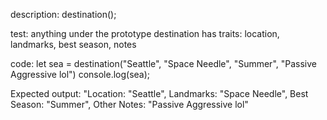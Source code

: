 description: destination();

test: anything under the prototype destination has traits: location, landmarks, best season, notes

code: let sea = destination("Seattle", "Space Needle", "Summer", "Passive Aggressive lol")
console.log(sea);

Expected output: "Location: "Seattle", Landmarks: "Space Needle", Best Season: "Summer", Other Notes: "Passive Aggressive lol"